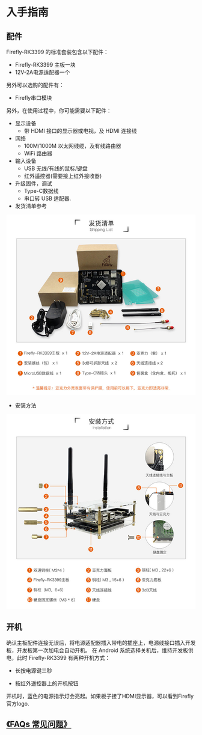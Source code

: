 
# 入手指南
## 配件

Firefly-RK3399 的标准套装包含以下配件：

* Firefly-RK3399 主板一块
* 12V-2A电源适配器一个

另外可以选购的配件有：

* Firefly串口模块

另外，在使用过程中，你可能需要以下配件：

*    显示设备
     * 带 HDMI 接口的显示器或电视，及 HDMI 连接线
*    网络
     *   100M/1000M 以太网线缆，及有线路由器
     *   WiFi 路由器
*    输入设备
     *   USB 无线/有线的鼠标/键盘
     *   红外遥控器(需要接上红外接收器)
*    升级固件，调试
     *   Type-C数据线
     *   串口转 USB 适配器.
*    发货清单参考

![](img/started1.jpg)

* 安装方法

![](img/started2.jpg)

## 开机
确认主板配件连接无误后，将电源适配器插入带电的插座上，电源线接口插入开发板，开发板第一次加电会自动开机。 在 Android 系统选择关机后，维持开发板供电，此时 Firefly-RK3399 有两种开机方式：

*    长按电源键三秒

*    按红外遥控器上的开机按钮

开机时，蓝色的电源指示灯会亮起。如果板子接了HDMI显示器，可以看到Firefly 官方logo.

## [《FAQs 常见问题》](faqs.html)

